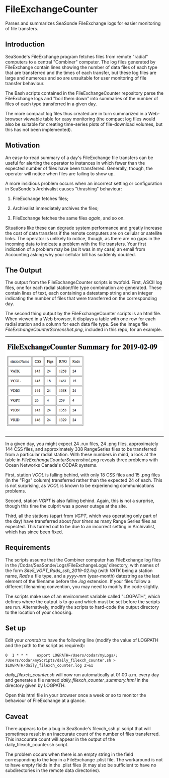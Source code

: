 # FileExchangeCounter
Parses and summarizes SeaSonde FileExchange logs for easier monitoring of file transfers.

## Introduction
SeaSonde's FileExchange program fetches files from remote "radial" computers to a central "Combiner" computer. The log files generated by FileExchange contain lines showing the number of data files of each type that are transferred and the times of each transfer, but these log files are large and numerous and so are unsuitable for user monitoring of file transfer behaviour.

The Bash scripts contained in the FileExchangeCounter repository parse the FileExchange logs and "boil them down" into summaries of the number of files of each type transferred in a given day. 

The more compact log files thus created are in turn summarized in a Web-browser viewable table for easy monitoring (the compact log files would also be suitable for creating time-series plots of file-download volumes, but this has not been implemented).

## Motivation
An easy-to-read summary of a day's FileExchange file transfers can be useful for alerting the operator to instances in which fewer than the expected number of files have been transferred. Generally, though, the operator will notice when files are failing to show up. 

A more insidious problem occurs when an incorrect setting or configuration in SeaSonde's Archivalist causes "thrashing" behaviour:

1. FileExchange fetches files;

2. Archivalist immediately archives the files; 

3. FileExchange fetches the same files *again*, and so on.

Situations like these can degrade system performance and greatly increase the cost of data transfers if the remote computers are on cellular or satellite links. The operator is unlikely to notice, though, as there are no gaps in the incoming data to indicate a problem with the file transfers. Your first indication of a problem may be (as it was in my case) an email from Accounting asking why your cellular bill has suddenly doubled.

## The Output
The output from the FileExchangeCounter scripts is twofold. First, ASCII log files, one for each radial station/file type combination are generated. These contain lines of text, each containing a datestamp string and an integer indicating the number of files that were transferred on the corresponding day.

The second thing output by the FileExchangeCounter scripts is an html file. When viewed in a Web browser, it displays a table with one row for each radial station and a column for each data file type. See the image file *FileExchangeCounterScreenshot.png*, included in this repo, for an example.

---

![Screenshot of FileExchangeCounter html table](./FileExchangeCounterScreenshot.png?raw=true "Screenshot of FileExchangeCounter html table")

---

In a given day, you might expect 24 .ruv files, 24 .png files, approximately 144 CSS files, and approximately 338 RangeSeries files to be transferred from a particular radial station. With these numbers in mind, a look at the table in *FileExchangeCounterScreenshot.png* reveals three problems with Ocean Networks Canada's CODAR systems. 

First, station *VCOL* is falling behind, with only 18 CSS files and 15 .png files (in the "Figs" column) transferred rather than the expected 24 of each. This is not surprising, as *VCOL* is known to be experiencing communications problems.

Second, station *VGPT* is also falling behind. Again, this is not a surprise, though this time the culprit was a power outage at the site.

Third, all the stations (apart from *VGPT*, which was operating only part of the day) have transferred about *four times* as many Range Series files as expected. This turned out to be due to an incorrect setting in Archivalist, which has since been fixed. 

## Requirements
The scripts assume that the Combiner computer has FileExchange log files in the /Codar/SeaSonde/Logs/FileExchangeLogs/ directory, with names of the form *Site5_VGPT_Rads_ssh_2019-02.log* (with *VATK* being a station name, *Rads* a file type, and a *yyyy-mm* (year-month) datestring as the last element of the filename before the *.log* extension. If your files follow a different filenaming convention, you may need to modify the code slightly.

The scripts make use of an environment variable called "LOGPATH", which defines where the output is to go and which must be set before the scripts are run. Alternatively, modify the scripts to hard-code the output directory to the location of your choosing.

## Set up
Edit your *crontab* to have the following line (modify the value of LOGPATH and the path to the script as required):

    0  1 * * *    export LOGPATH=/Users/codar/myLogs/; /Users/codar/myScripts/daily_filexch_counter.sh > $LOGPATH/daily_filexch_counter.log 2>&1
    
*daily_filexch_counter.sh* will now run automatically at 01:00 a.m. every day and generate a file named *daily_filexch_counter_summary.html* in the directory given by LOGPATH. 

Open this html file in your browser once a week or so to monitor the behaviour of FileExchange at a glance.

## Caveat
There appears to be a bug in SeaSonde's filexch_ssh.pl script that will sometimes result in an inaccurate count of the number of files transferred. This inaccurate count will appear in the output of the daily_filexch_counter.sh script. 

The problem occurs when there is an empty string in the field corresponding to the <FilesBeginWith> key in a FileExchange .plist file. The workaround is not to have empty <FilesBeginWith> fields in the .plist files (it may also be sufficient to have no subdirectories in the remote data directories).
